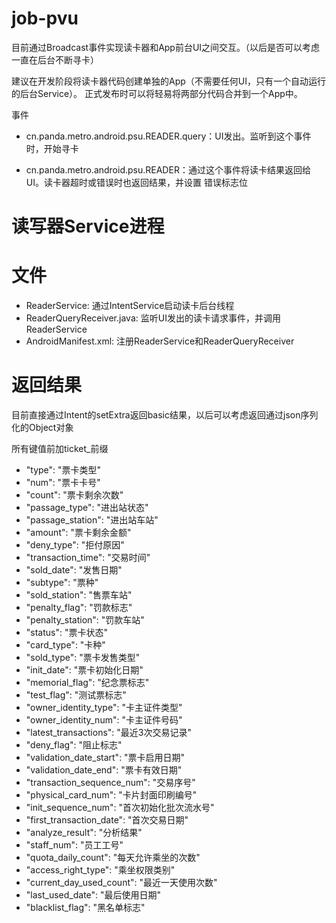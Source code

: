 job-pvu
=======

目前通过Broadcast事件实现读卡器和App前台UI之间交互。（以后是否可以考虑一直在后台不断寻卡）

建议在开发阶段将读卡器代码创建单独的App（不需要任何UI，只有一个自动运行的后台Service）。
正式发布时可以将轻易将两部分代码合并到一个App中。

事件

* cn.panda.metro.android.psu.READER.query：UI发出。监听到这个事件时，开始寻卡

* cn.panda.metro.android.psu.READER：通过这个事件将读卡结果返回给UI。读卡器超时或错误时也返回结果，并设置
错误标志位


读写器Service进程
===

文件
===

* ReaderService: 通过IntentService启动读卡后台线程
* ReaderQueryReceiver.java: 监听UI发出的读卡请求事件，并调用ReaderService
* AndroidManifest.xml: 注册ReaderService和ReaderQueryReceiver


返回结果
===

目前直接通过Intent的setExtra返回basic结果，以后可以考虑返回通过json序列化的Object对象

所有键值前加ticket_前缀

* "type": "票卡类型"
* "num": "票卡卡号"
* "count": "票卡剩余次数"
* "passage_type": "进出站状态"
* "passage_station": "进出站车站"
* "amount": "票卡剩余金额"
* "deny_type": "拒付原因"
* "transaction_time": "交易时间"
* "sold_date": "发售日期"
* "subtype": "票种"
* "sold_station": "售票车站"
* "penalty_flag": "罚款标志"
* "penalty_station": "罚款车站"
* "status": "票卡状态"
* "card_type": "卡种"
* "sold_type": "票卡发售类型"
* "init_date": "票卡初始化日期"
* "memorial_flag": "纪念票标志"
* "test_flag": "测试票标志"
* "owner_identity_type": "卡主证件类型"
* "owner_identity_num": "卡主证件号码"
* "latest_transactions": "最近3次交易记录"
* "deny_flag": "阻止标志"
* "validation_date_start": "票卡启用日期"
* "validation_date_end": "票卡有效日期"
* "transaction_sequence_num": "交易序号"
* "physical_card_num": "卡片封面印刷编号"
* "init_sequence_num": "首次初始化批次流水号"
* "first_transaction_date": "首次交易日期"
* "analyze_result": "分析结果"
* "staff_num": "员工工号"
* "quota_daily_count": "每天允许乘坐的次数"
* "access_right_type": "乘坐权限类别"
* "current_day_used_count": "最近一天使用次数"
* "last_used_date": "最后使用日期"
* "blacklist_flag": "黑名单标志"

